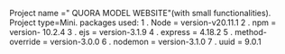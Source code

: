 Project name =" QUORA MODEL WEBSITE"(with small functionalities).
Project type=Mini.
packages used:
    1 . Node = version-v20.11.1
    2 . npm =  version- 10.2.4
    3 . ejs =  version-3.1.9
    4 . express = 4.18.2
    5 . method-override = version-3.0.0
    6 . nodemon = version-3.1.0
    7 . uuid = 9.0.1

